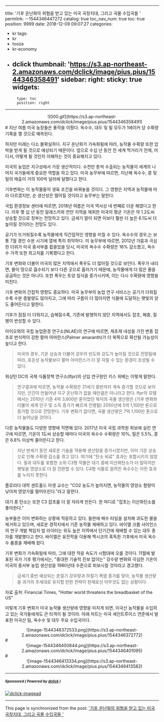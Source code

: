 
---
title: '기후 온난화의 위협을 받고 있는 미국 곡창지대, 그리고 곡물 수입국들 '
permlink: --1544346447272
catalog: true
toc_nav_num: true
toc: true
position: 9999
date: 2018-12-09 09:07:27
categories:
- kr
tags:
- kr
- tooza
- kr-economy
- dclick
thumbnail: 'https://s3.ap-northeast-2.amazonaws.com/dclick/image/pius.pius/1544346358491'
sidebar:
    right:
        sticky: true
widgets:
    -
        type: toc
        position: right
---


<center>
![000.gif](https://s3.ap-northeast-2.amazonaws.com/dclick/image/pius.pius/1544346358491)</center>
#
지난 여름 미국 농장들은 풍작을 이뤘다. 옥수수, 대두 및 밀 모두가 1에이커 당 수확량 기록을 깰 것으로 예측된다. 

하지만 미래는 다소 불확실하다. 지구 온난화가 가속화됨에 따라, 농작물 수확량 또한 압박을 받게 될 것으로 예상되기 때문이다. 앞으로 수십 년 동안 전 세계 먹거리가  언제, 어디서, 어떻게 될 것인지 이해하는 것이 중요해지고 있다. 

미국의 농업은 지구상에서 가장 생산적이다. 수천만 톤씩 수출되는 농작물이 세계의 나머지 국가들에게 중요한 역할을 하고 있다. 미국 농무부에 따르면, 지난해 옥수수, 콩 및 밀의 매출이 거의 100억 달러에 달했다고 한다. 

기후변화는 이 농작물들의 생육 조건을 바꿔놓을 것이다. 그 영향은 지역과 농작물에 따라 다르겠지만, 순 생산성은 떨어질 것이라고 농무부는 말한다. 

국립 환경정보 센터에 따르면, 2018년 여름은 미국 역사상 네 번째로 더운 해였다고 한다. 이후 몇 십 년 동안 알래스카와 연안 지역을 제외한 미국의 평균 기온은  약 1.2도씨 상승할 것으로 정부는 전망하고 있다. 금세기 말이 되면 이보다 훨씬 더 높은  6.1도씨 더 높아질 것이라는 전망도 있다.  

공기가 뜨거워질수록  농작물에게 직간접적인 영향을 미칠 수 있다. 옥수수의 경우,는 보통 7월 경인 수분 시기에 열에 특히 취약하다. 미 농무부에 따르면, 2012년 가뭄과 극심한 더위가 미국 중서부를 휩쓸었을 당시, 미국의 옥수수 수확량은 16% 감소했고, 옥수수 가격 또한 최고치를 기록했다고 한다. 

기후 변화와 더불어 미국의 많은 지역에서 폭우도 더 많아질 것으로 보인다.  폭우가 내리면, 물이 땅으로 흡수되기 보다 다른 곳으로 흘러가기 때문에, 농작물에게 더 많은 물을 공급하는 것은 아니다. 또한 폭우는 토양 침식을 증가시키며, 이는 다시 수확량에 영향을 미친다. 

기후 변화의 간접적 영향도 중요하다. 미국 농무부의 농업 연구 서비스는 공기가 더워질수록 수분 증발량도 많아지고, 그에 따라 구름이 더 많아지면 식물에 도달하는 햇빛의 양도 줄어든다고  말한다. 

기후가 점점 더 더워지고, 습해질수록, 기존에 발행하지 않던 지역에서도 잡초, 해충, 질병이 번성할 수 있다. 

아이오와의 국립 농업환경 연구소(NLAE)의 연구에 따르면, 제초제 내성을 가진 변종 잡초로 번식력이 강한 팔머 아마란스(Palmer amaranth)가 더 북쪽으로 확산될 가능성이 높다고 한다.  

>미국의 경우, 기온 상승과 더불어 강우의 빈도와 강도가 높아질 것으로 전망됨에 따라, 호온성 농작물보다 팔머 아마란스가 더 잘 자랄 수 있는 환경이 조성될 수 있다. 

워싱턴 DC의 국제 식품정책 연구소(Ifpr)의 선임 연구원인 키스 위베는 이렇게 말한다. 

>연구결과에 따르면, 농작물 수확량은 21세기 중반까지 계속 증가할 것으로 보이지만, 인간이 만들어낸 지구 온난화가 없을 때만큼은 아니라고 한다. Ifpr의 모델에서는 2010년 기준 4억 3,600만 톤이었던 북미의 곡물 생산량은 (기후 변화와 더불어 세계 인구 및 소득 증가가 빠르게 진행될)  2050년에 5억 1,100만 톤으로 증가할 것으로 전망한다. 기후 변화가 없다면, 곡물 생산량은 7억 1,100만 톤으로 더 늘어났을 것이다.  

다른 농작물들도 다양한 영향에 직면해 있다. 2017년 미국 국립 과학원 회보에 실린 연구에 따르면, 기온이 1도씨 상승할 때마다 미국의 옥수수 수확량은 10%, 밀은 5.5%, 콩은 6.8% 이상씩 줄어든다고 한다.  

>지난 반세기 동안 새로운 기술을 적용해 생산량을 증가시켰지만, 이미 기온 상승으로 인해 수확량 감소를 겪고 있다.  여기에  "탄소 비료" 효과는 포함시키지 않았다. 밀과 대두를 포함한 소위 C3형 작물은 대기 중에 이산화탄소가 더 많아지만 햇빛을 영양소로 더 잘 전환할 수 있다. C4형 식물로 알려진 옥수수는 이런 효과를 누리지 못한다. 

플로리다 대학 센트홀드 아셍 교수는 "CO2 농도가 높아지면, 농작물의 영양소 함량이 낮아져 영양가를 떨어뜨린다."라고 말한다. 

대기 중 탄소는 또한 C3 잡초를 더 잘 자라게 만든다. 한 마디로 "잡초는 이산화탄소를 좋아한다." 

농부들은 이미 변화하는 상황에 적응하고 있다. 들판에 배수 타일을 설치해 과도한 물을 제거하고 있으며, 새로운 경작지에서 기존 농작물 재배하고 있다.  바이엘 크롭 사이언스의 연구 개발 책임자 밥 라이터는 위도 높은 지역에서 단기간에 재배할 수 있는 대두 종자를 개발했다고 한다. 바이엘은 유전학을 이용해 멕시코의 혹독한 기후에서 미국 옥수수 품종을 재배해 왔다. 

기후 변화가 가속화됨에 따라, 그에 대한 적응 속도가 시험대에 오를 것이다. 11월에 발표된 국가 기후 평가에서는, "중대한 기술적 진보 없이는" 강수량 변화와 극심한 기온이 미국의 중서부 농업 생산성을 1980년대 수준으로 퇴보시킬 것이라고 경고했다. 

>금세기 중반 예상되는 춘절기 강우량과 하절기 폭염 증가를 맞아, 농작물 생산량을 과거의 추세대로 유지할 만한 전략이 현재로선 아무것도 없는 상황이다. 

자료 출처: Financial Times, "Hotter world threatens the breadbasket of the US" 

이렇게 기후 변화가 미국 농작물 생산량에 영향을 미치게 되면, 미국산 농작물을 수입하고 있는 국가들에게도 큰 타격이 될 것이라. 아래 차트는 미국  세인트루이스 연준에서 발표한 미국산 밀, 옥수수 및 대두 주요 수입국이다. 

<center>
![image-1544346372533.png](https://s3.ap-northeast-2.amazonaws.com/dclick/image/pius.pius/1544346372772)</center>
#
<center>
![image-1544346400844.png](https://s3.ap-northeast-2.amazonaws.com/dclick/image/pius.pius/1544346401095)</center>
#
<center>
![image-1544346413334.png](https://s3.ap-northeast-2.amazonaws.com/dclick/image/pius.pius/1544346413582)</center>


---

#####  <sub> **Sponsored ( Powered by [dclick](https://www.dclick.io) )** </sub>
[![dclick-imagead](https://s3.ap-northeast-2.amazonaws.com/dclick/image/glory7/1544187953824.png)](https://api.dclick.io/v1/c?x=eyJhbGciOiJIUzI1NiIsInR5cCI6IkpXVCJ9.eyJjIjoicGl1cy5waXVzIiwicyI6Ii0tMTU0NDM0NjQ0NzI3MiIsImEiOlsiaS01OSJdLCJ1cmwiOiJodHRwOi8vd3d3Lmdvb2RzcGluZS5vcmcvIiwiaWF0IjoxNTQ0MzQ2NDQ3LCJleHAiOjE4NTk3MDY0NDd9.g0iyy6EsHO2rfviUiiDNoP_dikhk8hav5XB9FXd9934)

- - -

This page is synchronized from the post: ['기후 온난화의 위협을 받고 있는 미국 곡창지대, 그리고 곡물 수입국들 '](https://steemit.com/@pius.pius/--1544346447272)
